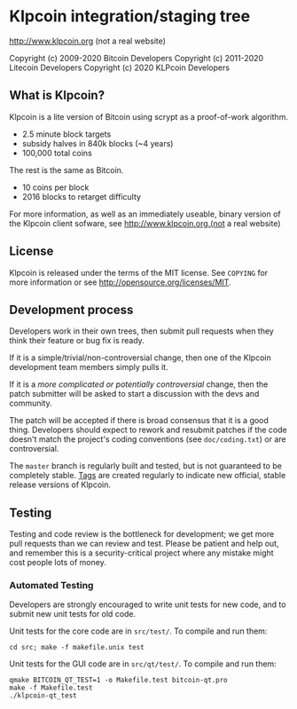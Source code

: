 Klpcoin integration/staging tree
================================

http://www.klpcoin.org (not a real website)

Copyright (c) 2009-2020 Bitcoin Developers
Copyright (c) 2011-2020 Litecoin Developers
Copyright (c) 2020 KLPcoin Developers

What is Klpcoin?
----------------

Klpcoin is a lite version of Bitcoin using scrypt as a proof-of-work algorithm.
 - 2.5 minute block targets
 - subsidy halves in 840k blocks (~4 years)
 - 100,000 total coins

The rest is the same as Bitcoin.
 - 10 coins per block
 - 2016 blocks to retarget difficulty

For more information, as well as an immediately useable, binary version of
the Klpcoin client sofware, see http://www.klpcoin.org.(not a real website)

License
-------

Klpcoin is released under the terms of the MIT license. See `COPYING` for more
information or see http://opensource.org/licenses/MIT.

Development process
-------------------

Developers work in their own trees, then submit pull requests when they think
their feature or bug fix is ready.

If it is a simple/trivial/non-controversial change, then one of the Klpcoin
development team members simply pulls it.

If it is a *more complicated or potentially controversial* change, then the patch
submitter will be asked to start a discussion with the devs and community.

The patch will be accepted if there is broad consensus that it is a good thing.
Developers should expect to rework and resubmit patches if the code doesn't
match the project's coding conventions (see `doc/coding.txt`) or are
controversial.

The `master` branch is regularly built and tested, but is not guaranteed to be
completely stable. [Tags](https://github.com/klpcoin-project/klpcoin/tags) are created
regularly to indicate new official, stable release versions of Klpcoin.

Testing
-------

Testing and code review is the bottleneck for development; we get more pull
requests than we can review and test. Please be patient and help out, and
remember this is a security-critical project where any mistake might cost people
lots of money.

### Automated Testing

Developers are strongly encouraged to write unit tests for new code, and to
submit new unit tests for old code.

Unit tests for the core code are in `src/test/`. To compile and run them:

    cd src; make -f makefile.unix test

Unit tests for the GUI code are in `src/qt/test/`. To compile and run them:

    qmake BITCOIN_QT_TEST=1 -o Makefile.test bitcoin-qt.pro
    make -f Makefile.test
    ./klpcoin-qt_test

